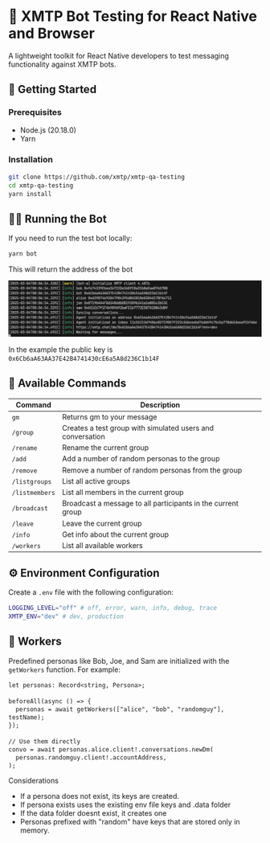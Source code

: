 # 🤖 XMTP Bot Testing for React Native and Browser

A lightweight toolkit for React Native developers to test messaging functionality against XMTP bots.

## 🚀 Getting Started

### Prerequisites

- Node.js (20.18.0)
- Yarn

### Installation

```bash
git clone https://github.com/xmtp/xmtp-qa-testing
cd xmtp-qa-testing
yarn install
```

## 🏃‍♂️ Running the Bot

If you need to run the test bot locally:

```bash
yarn bot
```

This will return the address of the bot

![](/media/test.png)

In the example the public key is `0x6Cb6aA63AA37E42B4741430cE6a5A8d236C1b14F`

## 💬 Available Commands

| Command        | Description                                                  |
| -------------- | ------------------------------------------------------------ |
| `gm`           | Returns gm to your message                                   |
| `/group`       | Creates a test group with simulated users and conversation   |
| `/rename`      | Rename the current group                                     |
| `/add`         | Add a number of random personas to the group                 |
| `/remove`      | Remove a number of random personas from the group            |
| `/listgroups`  | List all active groups                                       |
| `/listmembers` | List all members in the current group                        |
| `/broadcast`   | Broadcast a message to all participants in the current group |
| `/leave`       | Leave the current group                                      |
| `/info`        | Get info about the current group                             |
| `/workers`     | List all available workers                                   |

## ⚙️ Environment Configuration

Create a `.env` file with the following configuration:

```bash
LOGGING_LEVEL="off" # off, error, warn, info, debug, trace
XMTP_ENV="dev" # dev, production
```

## 🧰 Workers

Predefined personas like Bob, Joe, and Sam are initialized with the `getWorkers` function. For example:

```tsx
let personas: Record<string, Persona>;

beforeAll(async () => {
  personas = await getWorkers(["alice", "bob", "randomguy"], testName);
});

// Use them directly
convo = await personas.alice.client!.conversations.newDm(
  personas.randomguy.client!.accountAddress,
);
```

Considerations

- If a persona does not exist, its keys are created.
- If persona exists uses the existing env file keys and .data folder
- If the data folder doesnt exist, it creates one
- Personas prefixed with "random" have keys that are stored only in memory.
